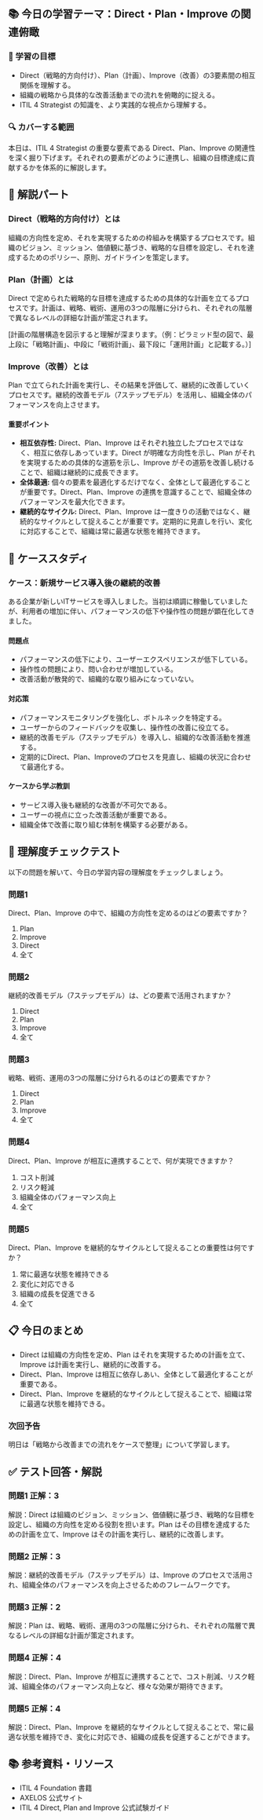 ## 📚 今日の学習テーマ：Direct・Plan・Improve の関連俯瞰

### 📝 学習の目標

*   Direct（戦略的方向付け）、Plan（計画）、Improve（改善）の3要素間の相互関係を理解する。
*   組織の戦略から具体的な改善活動までの流れを俯瞰的に捉える。
*   ITIL 4 Strategist の知識を、より実践的な視点から理解する。

### 🔍 カバーする範囲

本日は、ITIL 4 Strategist の重要な要素である Direct、Plan、Improve の関連性を深く掘り下げます。それぞれの要素がどのように連携し、組織の目標達成に貢献するかを体系的に解説します。

## 📖 解説パート

### Direct（戦略的方向付け）とは

組織の方向性を定め、それを実現するための枠組みを構築するプロセスです。組織のビジョン、ミッション、価値観に基づき、戦略的な目標を設定し、それを達成するためのポリシー、原則、ガイドラインを策定します。

### Plan（計画）とは

Direct で定められた戦略的な目標を達成するための具体的な計画を立てるプロセスです。計画は、戦略、戦術、運用の3つの階層に分けられ、それぞれの階層で異なるレベルの詳細な計画が策定されます。

[計画の階層構造を図示すると理解が深まります。（例：ピラミッド型の図で、最上段に「戦略計画」、中段に「戦術計画」、最下段に「運用計画」と記載する。）]

### Improve（改善）とは

Plan で立てられた計画を実行し、その結果を評価して、継続的に改善していくプロセスです。継続的改善モデル（7ステップモデル）を活用し、組織全体のパフォーマンスを向上させます。

#### 重要ポイント

*   **相互依存性:** Direct、Plan、Improve はそれぞれ独立したプロセスではなく、相互に依存しあっています。Direct が明確な方向性を示し、Plan がそれを実現するための具体的な道筋を示し、Improve がその道筋を改善し続けることで、組織は継続的に成長できます。
*   **全体最適:** 個々の要素を最適化するだけでなく、全体として最適化することが重要です。Direct、Plan、Improve の連携を意識することで、組織全体のパフォーマンスを最大化できます。
*   **継続的なサイクル:** Direct、Plan、Improve は一度きりの活動ではなく、継続的なサイクルとして捉えることが重要です。定期的に見直しを行い、変化に対応することで、組織は常に最適な状態を維持できます。

## 🏢 ケーススタディ

### ケース：新規サービス導入後の継続的改善

ある企業が新しいITサービスを導入しました。当初は順調に稼働していましたが、利用者の増加に伴い、パフォーマンスの低下や操作性の問題が顕在化してきました。

#### 問題点

*   パフォーマンスの低下により、ユーザーエクスペリエンスが低下している。
*   操作性の問題により、問い合わせが増加している。
*   改善活動が散発的で、組織的な取り組みになっていない。

#### 対応策

*   パフォーマンスモニタリングを強化し、ボトルネックを特定する。
*   ユーザーからのフィードバックを収集し、操作性の改善に役立てる。
*   継続的改善モデル（7ステップモデル）を導入し、組織的な改善活動を推進する。
*   定期的にDirect、Plan、Improveのプロセスを見直し、組織の状況に合わせて最適化する。

#### ケースから学ぶ教訓

*   サービス導入後も継続的な改善が不可欠である。
*   ユーザーの視点に立った改善活動が重要である。
*   組織全体で改善に取り組む体制を構築する必要がある。

## 📝 理解度チェックテスト

以下の問題を解いて、今日の学習内容の理解度をチェックしましょう。

### 問題1

Direct、Plan、Improve の中で、組織の方向性を定めるのはどの要素ですか？

1.  Plan
2.  Improve
3.  Direct
4.  全て

### 問題2

継続的改善モデル（7ステップモデル）は、どの要素で活用されますか？

1.  Direct
2.  Plan
3.  Improve
4.  全て

### 問題3

戦略、戦術、運用の3つの階層に分けられるのはどの要素ですか？

1.  Direct
2.  Plan
3.  Improve
4.  全て

### 問題4

Direct、Plan、Improve が相互に連携することで、何が実現できますか？

1.  コスト削減
2.  リスク軽減
3.  組織全体のパフォーマンス向上
4.  全て

### 問題5

Direct、Plan、Improve を継続的なサイクルとして捉えることの重要性は何ですか？

1.  常に最適な状態を維持できる
2.  変化に対応できる
3.  組織の成長を促進できる
4.  全て

## 📋 今日のまとめ

*   Direct は組織の方向性を定め、Plan はそれを実現するための計画を立て、Improve は計画を実行し、継続的に改善する。
*   Direct、Plan、Improve は相互に依存しあい、全体として最適化することが重要である。
*   Direct、Plan、Improve を継続的なサイクルとして捉えることで、組織は常に最適な状態を維持できる。

### 次回予告

明日は「戦略から改善までの流れをケースで整理」について学習します。

## ✅ テスト回答・解説

### 問題1 正解：3

解説：Direct は組織のビジョン、ミッション、価値観に基づき、戦略的な目標を設定し、組織の方向性を定める役割を担います。Plan はその目標を達成するための計画を立て、Improve はその計画を実行し、継続的に改善します。

### 問題2 正解：3

解説：継続的改善モデル（7ステップモデル）は、Improve のプロセスで活用され、組織全体のパフォーマンスを向上させるためのフレームワークです。

### 問題3 正解：2

解説：Plan は、戦略、戦術、運用の3つの階層に分けられ、それぞれの階層で異なるレベルの詳細な計画が策定されます。

### 問題4 正解：4

解説：Direct、Plan、Improve が相互に連携することで、コスト削減、リスク軽減、組織全体のパフォーマンス向上など、様々な効果が期待できます。

### 問題5 正解：4

解説：Direct、Plan、Improve を継続的なサイクルとして捉えることで、常に最適な状態を維持でき、変化に対応でき、組織の成長を促進することができます。

## 📚 参考資料・リソース

*   ITIL 4 Foundation 書籍
*   AXELOS 公式サイト
*   ITIL 4 Direct, Plan and Improve 公式試験ガイド

